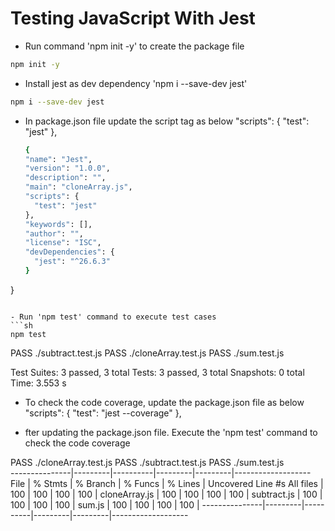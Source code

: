 # Testing JavaScript With Jest

- Run command 'npm init -y' to create the package file
```sh
npm init -y
```

- Install jest as dev dependency 'npm i --save-dev jest'
```sh
npm i --save-dev jest
```


- In package.json file update the script tag as below
 "scripts": {
    "test": "jest"
  },
  ```sh
  {
  "name": "Jest",
  "version": "1.0.0",
  "description": "",
  "main": "cloneArray.js",
  "scripts": {
    "test": "jest"
  },
  "keywords": [],
  "author": "",
  "license": "ISC",
  "devDependencies": {
    "jest": "^26.6.3"
  }
}
```

- Run 'npm test' command to execute test cases
```sh
npm test
```
PASS  ./subtract.test.js
PASS  ./cloneArray.test.js
PASS  ./sum.test.js

Test Suites: 3 passed, 3 total
Tests:       3 passed, 3 total
Snapshots:   0 total
Time:        3.553 s


- To check the code coverage, update the package.json file as below
  "scripts": {
    "test": "jest --coverage"
  },
  
 - fter updating the package.json file. Execute the 'npm test' command to check the code coverage

 PASS  ./cloneArray.test.js
 PASS  ./subtract.test.js
 PASS  ./sum.test.js       
---------------|---------|----------|---------|---------|-------------------
File           | % Stmts | % Branch | % Funcs | % Lines | Uncovered Line #s 
All files      |     100 |      100 |     100 |     100 | 
 cloneArray.js |     100 |      100 |     100 |     100 | 
 subtract.js   |     100 |      100 |     100 |     100 | 
 sum.js        |     100 |      100 |     100 |     100 | 
---------------|---------|----------|---------|---------|-------------------
